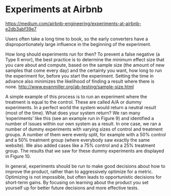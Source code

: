 # Experiments at Airbnb

https://medium.com/airbnb-engineering/experiments-at-airbnb-e2db3abf39e7

Users often take a long time to book, so the early converters have a disproportionately large influence in the beginning of the experiment.

How long should experiments run for then? To prevent a false negative (a Type II error), the best practice is to determine the minimum effect size that you care about and compute, based on the sample size (the amount of new samples that come every day) and the certainty you want, how long to run the experiment for, before you start the experiment. Setting the time in advance also minimizes the likelihood of finding a result where there is none.
http://www.evanmiller.org/ab-testing/sample-size.html

A simple example of this process is to run an experiment where the treatment is equal to the control. These are called A/A or dummy experiments. In a perfect world the system would return a neutral result (most of the time). What does your system return? We ran many ‘experiments’ like this (see an example run in Figure 9) and identified a number of issues within our own system as a result. In one case, we ran a number of dummy experiments with varying sizes of control and treatment groups. A number of them were evenly split, for example with a 50% control and a 50% treatment group (where everybody saw exactly the same website). We also added cases like a 75% control and a 25% treatment group. The results that we saw for these dummy experiments are displayed in Figure 10.

In general, experiments should be run to make good decisions about how to improve the product, rather than to aggressively optimize for a metric. Optimizing is not impossible, but often leads to opportunistic decisions for short-term gains. By focusing on learning about the product you set yourself up for better future decisions and more effective tests.
